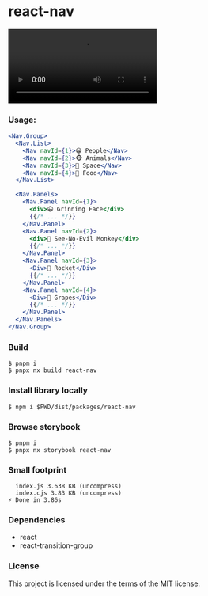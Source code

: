 # react-nav

![Demo](https://user-images.githubusercontent.com/9593756/194340929-b6e1ea5e-daea-4fb5-8b2b-671e5d84be1d.mp4)

### Usage:

```jsx
<Nav.Group>
  <Nav.List>
    <Nav navId={1}>😀 People</Nav>
    <Nav navId={2}>🐵 Animals</Nav>
    <Nav navId={3}>🚀 Space</Nav>
    <Nav navId={4}>🍉 Food</Nav>
  </Nav.List>

  <Nav.Panels>
    <Nav.Panel navId={1}>
      <div>😀 Grinning Face</div>
      {{/* ... */}}
    </Nav.Panel>
    <Nav.Panel navId={2}>
      <div>🙈 See-No-Evil Monkey</div>
      {{/* ... */}}
    </Nav.Panel>
    <Nav.Panel navId={3}>
      <Div>🚀 Rocket</Div>
      {{/* ... */}}
    </Nav.Panel>
    <Nav.Panel navId={4}>
      <Div>🍇 Grapes</Div>
      {{/* ... */}}
    </Nav.Panel>
  </Nav.Panels>
</Nav.Group>
```

### Build

```
$ pnpm i
$ pnpx nx build react-nav
```

### Install library locally

```
$ npm i $PWD/dist/packages/react-nav
```

### Browse storybook

```
$ pnpm i
$ pnpx nx storybook react-nav
```

### Small footprint

```
  index.js 3.638 KB (uncompress)
  index.cjs 3.83 KB (uncompress)
⚡ Done in 3.86s
```

### Dependencies

- react
- react-transition-group


### License

This project is licensed under the terms of the MIT license.
